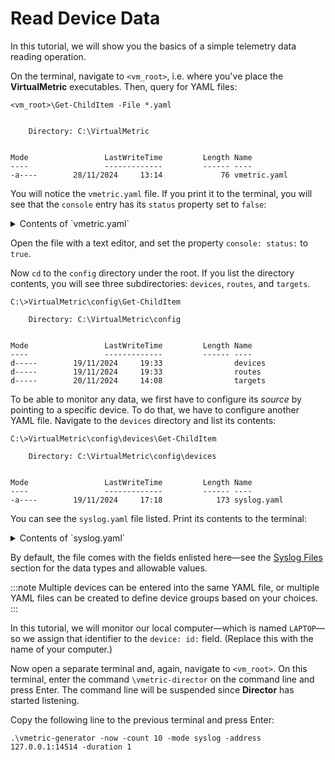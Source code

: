 # Read Device Data

In this tutorial, we will show you the basics of a simple telemetry data reading operation.

On the terminal, navigate to `<vm_root>`, i.e. where you've place the **VirtualMetric** executables. Then, query for YAML files:

```CLI
<vm_root>\Get-ChildItem -File *.yaml


    Directory: C:\VirtualMetric


Mode                 LastWriteTime         Length Name
----                 -------------         ------ ----
-a----        28/11/2024     13:14             76 vmetric.yaml
```

You will notice the `vmetric.yaml` file. If you print it to the terminal, you will see that the `console` entry has its `status` property set to `false`:

<details>
<summary>Contents of `vmetric.yaml`</summary>
```CLI
debug:
  log:
    status: true
  level: 5
  console:
    status: false
```
</details>

Open the file with a text editor, and set the property `console: status:` to `true`.

Now `cd` to the `config` directory under the root. If you list the directory contents, you will see three subdirectories: `devices`, `routes`, and `targets`.

```CLI
C:\>VirtualMetric\config\Get-ChildItem

    Directory: C:\VirtualMetric\config


Mode                 LastWriteTime         Length Name
----                 -------------         ------ ----
d-----        19/11/2024     19:33                devices
d-----        19/11/2024     19:33                routes
d-----        20/11/2024     14:08                targets
```

To be able to monitor any data, we first have to configure its _source_ by pointing to a specific device. To do that, we have to configure another YAML file. Navigate to the `devices` directory and list its contents:

```CLI
C:\>VirtualMetric\config\devices\Get-ChildItem

    Directory: C:\VirtualMetric\config\devices


Mode                 LastWriteTime         Length Name
----                 -------------         ------ ----
-a----        19/11/2024     17:18            173 syslog.yaml
```

You can see the `syslog.yaml` file listed. Print its contents to the terminal:

<details>
<summary>Contents of `syslog.yaml`</summary>
```Text
devices:
  - id: 324235346
    name: 127.0.0.1
    description: syslog
    type: syslog
    status: true
    properties:
      address: "0.0.0.0"
      port: 14514
```
</details>

By default, the file comes with the fields enlisted here&mdash;see the [Syslog Files](../../usr/ref/2-syslog.md) section for the data types and allowable values.

:::note
Multiple devices can be entered into the same YAML file, or multiple YAML files can be created to define device groups based on your choices.
:::

In this tutorial, we will monitor our local computer&mdash;which is named `LAPTOP`&mdash;so we assign that identifier to the `device: id:` field. (Replace this with the name of your computer.)

Now open a separate terminal and, again, navigate to `<vm_root>`. On this terminal, enter the command `\vmetric-director` on the command line and press <kb-short>Enter</kb-short>. The command line will be suspended since **Director** has started listening.

Copy the following line to the previous terminal and press <kb-short>Enter</kb-short>:

```CLI
.\vmetric-generator -now -count 10 -mode syslog -address 127.0.0.1:14514 -duration 1
```
